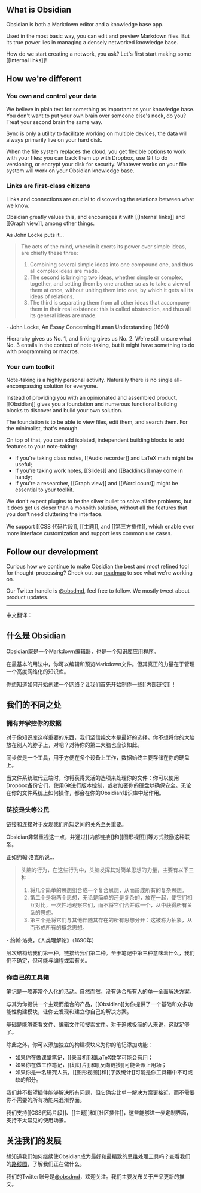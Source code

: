 ## What is Obsidian

Obsidian is both a Markdown editor and a knowledge base app.

Used in the most basic way, you can edit and preview Markdown files. But its true power lies in managing a densely networked knowledge base.

How do we start creating a network, you ask? Let's first start making some [[Internal links]]!

## How we're different

### You own and control your data

We believe in plain text for something as important as your knowledge base. You don't want to put your own brain over someone else's neck, do you? Treat your second brain the same way.

Sync is only a utility to facilitate working on multiple devices, the data will always primarily live on your hard disk.

When the file system replaces the cloud, you get flexible options to work with your files: you can back them up with Dropbox, use Git to do versioning, or encrypt your disk for security. Whatever works on your file system will work on your Obsidian knowledge base.

### Links are first-class citizens

Links and connections are crucial to discovering the relations between what we know.

Obsidian greatly values this, and encourages it with [[Internal links]] and [[Graph view]], among other things.

As John Locke puts it...

> The acts of the mind, wherein it exerts its power over simple ideas, are chiefly these three:
>
> 1. Combining several simple ideas into one compound one, and thus all complex ideas are made.
> 2. The second is bringing two ideas, whether simple or complex, together, and setting them by one another so as to take a view of them at once, without uniting them into one, by which it gets all its ideas of relations.
> 3. The third is separating them from all other ideas that accompany them in their real existence: this is called abstraction, and thus all its general ideas are made.

 \- John Locke, An Essay Concerning Human Understanding (1690)

Hierarchy gives us No. 1, and linking gives us No. 2. We're still unsure what No. 3 entails in the context of note-taking, but it might have something to do with programming or macros.

### Your own toolkit

Note-taking is a highly personal activity. Naturally there is no single all-encompassing solution for everyone.

Instead of providing you with an opinionated and assembled product, [[Obsidian]] gives you a foundation and numerous functional building blocks  to discover and build your own solution.

The foundation is to be able to view files, edit them, and search them. For the minimalist, that's enough.

On top of that, you can add isolated, independent building blocks to add features to your note-taking:

- If you're taking class notes, [[Audio recorder]] and LaTeX math might be useful;
- If you're taking work notes, [[Slides]] and [[Backlinks]] may come in handy;
- If you're a researcher, [[Graph view]] and [[Word count]] might be essential to your toolkit.

We don't expect plugins to be the silver bullet to solve all the problems, but it does get us closer than a monolith solution, without all the features that you don't need cluttering the interface.

We support [[CSS 代码片段]], [[主题]], and [[第三方插件]], which enable even more interface customization and support less common use cases.

## Follow our development

Curious how we continue to make Obsidian the best and most refined tool for thought-processing? Check out our [roadmap](https://obsidian.md/roadmap/) to see what we're working on.

Our Twitter handle is [@obsdmd](https://twitter.com/obsdmd), feel free to follow. We mostly tweet about product updates.


---

中文翻译：
## 什么是 Obsidian

Obsidian既是一个Markdown编辑器，也是一个知识库应用程序。

在最基本的用法中，你可以编辑和预览Markdown文件。但其真正的力量在于管理一个高度网络化的知识库。

你想知道如何开始创建一个网络？让我们首先开始制作一些[[内部链接]]！

## 我们的不同之处

### 拥有并掌控你的数据

对于像知识库这样重要的东西，我们坚信纯文本是最好的选择。你不想将你的大脑放在别人的脖子上，对吧？对待你的第二大脑也应该如此。

同步仅是一个工具，用于方便在多个设备上工作，数据始终主要存储在你的硬盘上。

当文件系统取代云端时，你将获得灵活的选项来处理你的文件：你可以使用Dropbox备份它们，使用Git进行版本控制，或者加密你的硬盘以确保安全。无论在你的文件系统上如何操作，都会在你的Obsidian知识库中起作用。

### 链接是头等公民

链接和连接对于发现我们所知之间的关系至关重要。

Obsidian非常重视这一点，并通过[[内部链接]]和[[图形视图]]等方式鼓励这种联系。

正如约翰·洛克所说...

> 头脑的行为，在这些行为中，头脑发挥其对简单思想的力量，主要有以下三种：
>
> 1. 将几个简单的思想组合成一个复合思想，从而形成所有的复杂思想。
> 2. 第二个是将两个思想，无论是简单的还是复杂的，放在一起，使它们相互对比，一次性地观察它们，而不将它们合并成一个，从中获得所有关系的思想。
> 3. 第三个是将它们与其他伴随其存在的所有思想分开：这被称为抽象，从而形成所有的概念思想。

 \- 约翰·洛克，《人类理解论》（1690年）

层次结构给我们第一种，链接给我们第二种。至于笔记中第三种意味着什么，我们仍不确定，但可能与编程或宏有关。

### 你自己的工具箱

笔记是一项非常个人化的活动。自然而然，没有适合所有人的单一全面解决方案。

与其为你提供一个主观而组合的产品，[[Obsidian]]为你提供了一个基础和众多功能性构建模块，让你去发现和建立你自己的解决方案。

基础是能够查看文件、编辑文件和搜索文件。对于追求极简的人来说，这就足够了。

除此之外，你可以添加独立的构建模块来为你的笔记添加功能：

- 如果你在做课堂笔记，[[录音机]]和LaTeX数学可能会有用；
- 如果你在做工作笔记，[[幻灯片]]和[[反向链接]]可能会派上用场；
- 如果你是一名研究人员，[[图形视图]]和[[字数统计]]可能是你工具箱中不可或缺的部分。

我们并不指望插件能够解决所有问题，但它确实比单一解决方案更接近，而不需要你不需要的所有功能来混淆界面。

我们支持[[CSS代码片段]]、[[主题]]和[[社区插件]]，这些能够进一步定制界面，支持不太常见的使用场景。

## 关注我们的发展

想知道我们如何继续使Obsidian成为最好和最精致的思维处理工具吗？查看我们的[路线图](https://obsidian.md/roadmap/)，了解我们正在做什么。

我们的Twitter账号是[@obsdmd](https://twitter.com/obsdmd)，欢迎关注。我们主要发布关于产品更新的推文。